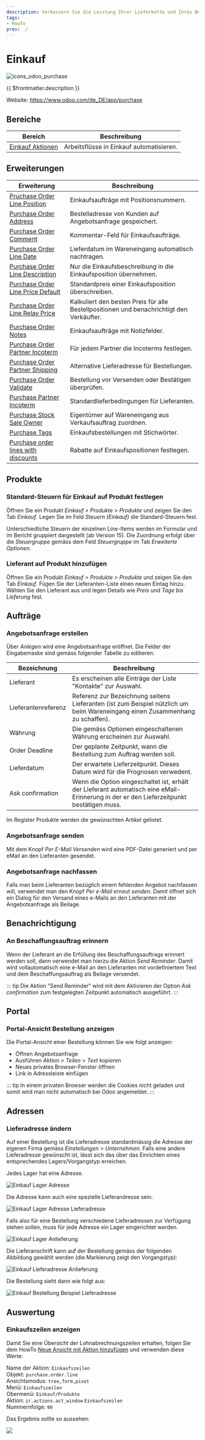 ```yaml
---
description: Verbessern Sie die Leistung Ihrer Lieferkette und Ihres Bestands.
tags:
- HowTo
prev: ./
---
```

# Einkauf
![icons_odoo_purchase](assets/icons_odoo_purchase.png)

{{ $frontmatter.description }}

Website: <https://www.odoo.com/de_DE/app/purchase>

## Bereiche

| Bereich                                   | Beschreibung                             |
| ----------------------------------------- | ---------------------------------------- |
| [Einkauf Aktionen](Einkauf%20Aktionen.md) | Arbeitsflüsse in Einkauf automatisieren. |

## Erweiterungen

| Erweiterung                                                                           | Beschreibung                                                                              |
| ------------------------------------------------------------------------------------- | ----------------------------------------------------------------------------------------- |
| [Pruchase Order Line Position](Purchase%20Order%20Line%20Position.md)                 | Einkaufsaufträge mit Positionsnummern.                                                    |
| [Purchase Order Address](Purchase%20Order%20Address.md)                               | Bestelladresse von Kunden auf Angebotsanfrage gespeichert.                                |
| [Purchase Order Comment](Purchase%20Order%20Comment.md)                               | Kommentar-Feld für Einkaufsaufträge.                                                      |
| [Purchase Order Line Date](Purchase%20Order%20Line%20Date.md)                         | Lieferdatum im Wareneingang automatisch nachtragen.                                       |
| [Purchase Order Line Description](Purchase%20Order%20Line%20Description.md)           | Nur die Einkaufsbeschreibung in die Einkaufsposition übernehmen.                          |
| [Purchase Order Line Price Default](Purchase%20Order%20Line%20Price%20Default.md)     | Standardpreis einer Einkaufsposition überschreiben.                                       |
| [Purchase Order Line Relay Price](Purchase%20Order%20Line%20Relay%20Price.md)         | Kalkuliert den besten Preis für alle Bestellpositionen und benachrichtigt den Verkäufter. |
| [Purchase Order Notes](Purchase%20Order%20Notes.md)                                   | Einkaufsaufträge mit Notizfelder.                                                         |
| [Purchase Order Partner Incoterm](Purchase%20Order%20Partner%20Incoterm.md)           | Für jedem Partner die Incoterms festlegen.                                                |
| [Purchase Order Partner Shipping](Purchase%20Order%20Partner%20Shipping.md)           | Alternative Lieferadresse für Bestellungen.                                               |
| [Purchase Order Validate](Purchase%20Order%20Validate.md)                             | Bestellung vor Versenden oder Bestätigen überprüfen.                                      |
| [Purchase Partner Incoterm](Purchase%20Partner%20Incoterm.md)                         | Standardlieferbedingungen für Lieferanten.                                                |
| [Purchase Stock Sale Owner](Purchase%20Stock%20Sale%20Owner.md)                       | Eigentümer auf Wareneingang aus Verkaufsauftrag zuordnen.                                 |
| [Purchase Tags](Purchase%20Tags.md)                                                   | Einkaufsbestellungen mit Stichwörter.                                                     |
| [Purchase order lines with discounts](Purchase%20order%20lines%20with%20discounts.md) | Rabatte auf Einkaufspositionen festlegen.                                                 |

## Produkte

### Standard-Steuern für Einkauf auf Produkt festlegen

Öffnen Sie ein Produkt *Einkauf > Produkte > Produkte* und zeigen Sie den Tab *Einkauf*. Legen Sie im Feld *Steuern (Einkauf)* die Standard-Steuern fest. 

Unterschiedliche Steuern der einzelnen Line-Items werden im Formular und im Bericht gruppiert dargestellt (ab Version 15). Die Zuordnung erfolgt über die *Steuergruppe* gemäss dem Feld *Steuergruppe* im Tab *Erweiterte Optionen*.

### Lieferant auf Produkt hinzufügen

Öffnen Sie ein Produkt *Einkauf > Produkte > Produkte* und zeigen Sie den Tab *Einkauf*. Fügen Sie der Lieferanten-Liste einen neuen Eintag hinzu. Wählen Sie den Lieferant aus und legen Details wie *Preis* und *Tage bis Lieferung* fest.

## Aufträge

### Angebotsanfrage erstellen

Über *Anlegen* wird eine Angebotsanfrage eröffnet. Die Felder der Eingabemaske sind gemäss folgender Tabelle zu editieren:

| Bezeichnung         | Beschreibung                                                                                                                             |
| ------------------- | ---------------------------------------------------------------------------------------------------------------------------------------- |
| Lieferant           | Es erscheinen alle Einträge der Liste "Kontakte" zur Auswahl.                                                                            |
| Lieferantenreferenz | Referenz zur Bezeichnung seitens Lieferanten (ist zum Beispiel nützlich um beim Wareneingang einen Zusammenhang zu schaffen).            |
| Währung             | Die gemäss Optionen eingeschaltenen Währung erscheinen zur Auswahl.                                                                      |
| Order Deadline      | Der geplante Zeitpunkt, wann die Bestellung zum Auftrag werden soll.                                                                     |
| Lieferdatum         | Der erwartete Lieferzeitpunkt. Dieses Datum wird für die Prognosen verwedent.                                                            |
| Ask confirmation    | Wenn die Option eingeschaltet ist, erhält der Lieferant automatisch eine eMail-Erinnerung in der er den Lieferzeitpunkt bestätigen muss. |

Im Register Produkte werden die gewünschten Artikel gelistet.

### Angebotsanfrage senden

Mit dem Knopf *Per E-Mail Versenden* wird eine PDF-Datei generiert und per eMail an den Lieferanten gesendet.

### Angebotsanfrage nachfassen

Falls man beim Lieferanten bezüglich einem fehlenden Angebot nachfassen will, verwendet man den Knopf *Per e-Mail erneut senden*. Damit öffnet sich ein Dialog für den Versand eines e-Mails an den Lieferanten mit der Angebotsanfrage als Beilage.

## Benachrichtigung

### An Beschaffungsauftrag erinnern

Wenn der Lieferant an die Erfüllung des Beschaffungsauftrags erinnert werden soll, dann verwendet man hierzu die Aktion *Send Reminder*. Damit wird vollautomatisch eine e-Mail an den Lieferanten mit vordefiniertem Text und dem Beschaffungsauftrag als Beilage versendet.

::: tip
Die Aktion "Send Reminder" wird mit dem Aktivieren der Option *Ask confirmation* zum festgelegten Zeitpunkt automatisch ausgeführt.
:::

## Portal

### Portal-Ansicht Bestellung anzeigen

Die Portal-Ansicht einer Bestellung können Sie wie folgt anzeigen:
* Öffnen Angebotsanfrage
* Ausführen *Aktion > Teilen > Text kopieren*
* Neues privates Browser-Fenster öffnen
* Link in Adressleiste einfügen

::: tip
In einem privaten Browser werden die Cookies nicht geladen und somit wird man nicht automatisch bei Odoo angemeldet.
:::

## Adressen

### Lieferadresse ändern
Auf einer Bestellung ist die Lieferadresse standardmässig die Adresse der eigenen Firma gemäss *Einstellungen > Unternehmen*.
Falls eine andere Lieferadresse gewünscht ist, lässt sich das über das Einrichten eines entsprechendes Lagers/Vorgangstyp erreichen.

Jedes Lager hat eine Adresse.

![Einkauf Lager Adresse](assets/Einkauf%20Lager%20Adresse.png)

Die Adresse kann auch eine spezielle Lieferandresse sein.

![Einkauf Lager Adresse Lieferadresse](assets/Einkauf%20Lager%20Adresse%20Lieferadresse.png)

Falls also für eine Bestellung verschiedene Lieferadressen zur Verfügung stehen sollen,  muss für jede Adresse ein Lager eingerichtet werden.

![Einkauf Lager Anlieferung](assets/Einkauf%20Lager%20Anlieferung.png)

Die Lieferanschrift kann auf der Bestellung gemäss der folgenden Abbildung gewählt werden (die Markierung zeigt den Vorgangstyp):

![Einkauf Lieferadresse Anlieferung](assets/Einkauf%20Lieferadresse%20Anlieferung.png)

Die Bestellung sieht dann wie folgt aus:

![Einkauf Bestellung Beispiel Lieferadresse](assets/Einkauf%20Bestellung%20Beispiel%20Lieferadresse.png)

## Auswertung

### Einkaufszeilen anzeigen

Damit Sie eine Übersicht der Lohnabrechnungszeilen erhalten, folgen Sie dem HowTo [Neue Ansicht mit Aktion hinzufügen](Entwicklung%20Aktionen.md#Neue%20Ansicht%20mit%20Aktion%20hinzufügen) und verwenden diese Werte:

Name der Aktion: `Einkaufszeilen`\
Objekt: `purchase.order.line`\
Ansichtsmodus: `tree,form,pivot`\
Menü: `Einkaufszeilen`\
Obermenü: `Einkauf/Produkte`\
Aktion: `ir.actions.act_window` `Einkaufszeilen`\
Nummernfolge: `90`

Das Ergebnis sollte so aussehen:

![](assets/Einkauf%20Einkaufszeilen.png)